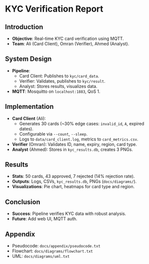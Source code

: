 # KYC Verification Report

## Introduction
- **Objective**: Real-time KYC card verification using MQTT.
- **Team**: Ali (Card Client), Omran (Verifier), Ahmed (Analyst).

## System Design
- **Pipeline**:
  - Card Client: Publishes to `kyc/card_data`.
  - Verifier: Validates, publishes to `kyc/result`.
  - Analyst: Stores results, visualizes data.
- **MQTT**: Mosquitto on `localhost:1883`, QoS 1.

## Implementation
- **Card Client** (Ali):
  - Generates 30 cards (~30% edge cases: `invalid_id`, `A`, expired dates).
  - Configurable via `--count`, `--sleep`.
  - Logs to `data/card_client.log`, metrics to `card_metrics.csv`.
- **Verifier** (Omran): Validates ID, name, expiry, region, card type.
- **Analyst** (Ahmed): Stores in `kyc_results.db`, creates 3 PNGs.

## Results
- **Stats**: 50 cards, 43 approved, 7 rejected (14% rejection rate).
- **Outputs**: Logs, CSVs, `kyc_results.db`, PNGs (`docs/diagrams/`).
- **Visualizations**: Pie chart, heatmaps for card type and region.

## Conclusion
- **Success**: Pipeline verifies KYC data with robust analysis.
- **Future**: Add web UI, MQTT auth.

## Appendix
- Pseudocode: `docs/appendix/pseudocode.txt`
- Flowchart: `docs/diagrams/flowchart.txt`
- UML: `docs/diagrams/uml.txt`
